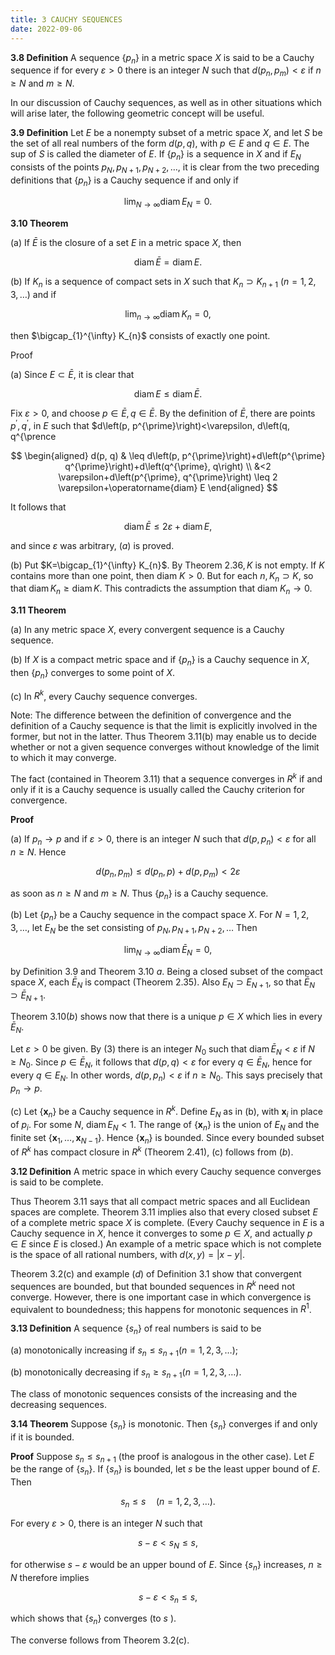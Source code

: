 ```yaml
---
title: 3 CAUCHY SEQUENCES
date: 2022-09-06
---
```


**3.8 Definition** A sequence $\left\{p_{n}\right\}$ in a metric space $X$ is said to be a Cauchy sequence if for every $\varepsilon>0$ there is an integer $N$ such that $d\left(p_{n}, p_{m}\right)<\varepsilon$ if $n \geq N$ and $m \geq N$.

In our discussion of Cauchy sequences, as well as in other situations which will arise later, the following geometric concept will be useful.

**3.9 Definition** Let $E$ be a nonempty subset of a metric space $X$, and let $S$ be the set of all real numbers of the form $d(p, q)$, with $p \in E$ and $q \in E$. The sup of $S$ is called the diameter of $E$. If $\left\{p_{n}\right\}$ is a sequence in $X$ and if $E_{N}$ consists of the points $p_{N}, p_{N+1}, p_{N+2}, \ldots$, it is clear from the two preceding definitions that $\left\{p_{n}\right\}$ is a Cauchy sequence if and only if

$$
\lim _{N \rightarrow \infty} \operatorname{diam} E_{N}=0 .
$$

**3.10 Theorem**

(a) If $\bar{E}$ is the closure of a set $E$ in a metric space $X$, then

$$
\operatorname{diam} \bar{E}=\operatorname{diam} E .
$$

(b) If $K_{n}$ is a sequence of compact sets in $X$ such that $K_{n} \supset K_{n+1}$ $(n=1,2,3, \ldots)$ and if

$$
\lim _{n \rightarrow \infty} \operatorname{diam} K_{n}=0,
$$

then $\bigcap_{1}^{\infty} K_{n}$ consists of exactly one point.

Proof

(a) Since $E \subset \bar{E}$, it is clear that

$$
\operatorname{diam} E \leq \operatorname{diam} \bar{E} .
$$

Fix $\varepsilon>0$, and choose $p \in \bar{E}, q \in \bar{E}$. By the definition of $\bar{E}$, there are points $p^{\prime}, q^{\prime}$, in $E$ such that $d\left(p, p^{\prime}\right)<\varepsilon, d\left(q, q^{\prence

$$
\begin{aligned}
d(p, q) & \leq d\left(p, p^{\prime}\right)+d\left(p^{\prime} q^{\prime}\right)+d\left(q^{\prime}, q\right) \\
&<2 \varepsilon+d\left(p^{\prime}, q^{\prime}\right) \leq 2 \varepsilon+\operatorname{diam} E
\end{aligned}
$$

It follows that

$$
\operatorname{diam} \bar{E} \leq 2 \varepsilon+\operatorname{diam} E,
$$

and since $\varepsilon$ was arbitrary, $(a)$ is proved.

(b) Put $K=\bigcap_{1}^{\infty} K_{n}$. By Theorem $2.36, K$ is not empty. If $K$ contains more than one point, then diam $K>0$. But for each $n, K_{n} \supset K$, so that $\operatorname{diam} K_{n} \geq \operatorname{diam} K$. This contradicts the assumption that diam $K_{n} \rightarrow 0$.

**3.11 Theorem**

(a) In any metric space $X$, every convergent sequence is a Cauchy sequence.

(b) If $X$ is a compact metric space and if $\left\{p_{n}\right\}$ is a Cauchy sequence in $X$, then $\left\{p_{n}\right\}$ converges to some point of $X$.

(c) In $R^{k}$, every Cauchy sequence converges.

Note: The difference between the definition of convergence and the definition of a Cauchy sequence is that the limit is explicitly involved in the former, but not in the latter. Thus Theorem 3.11(b) may enable us to decide whether or not a given sequence converges without knowledge of the limit to which it may converge.

The fact (contained in Theorem 3.11) that a sequence converges in $R^{k}$ if and only if it is a Cauchy sequence is usually called the Cauchy criterion for convergence.

**Proof**

(a) If $p_{n} \rightarrow p$ and if $\varepsilon>0$, there is an integer $N$ such that $d\left(p, p_{n}\right)<\varepsilon$ for all $n \geq N$. Hence

$$
d\left(p_{n}, p_{m}\right) \leq d\left(p_{n}, p\right)+d\left(p, p_{m}\right)<2 \varepsilon
$$

as soon as $n \geq N$ and $m \geq N$. Thus $\left\{p_{n}\right\}$ is a Cauchy sequence.

(b) Let $\left\{p_{n}\right\}$ be a Cauchy sequence in the compact space $X$. For $N=1,2,3, \ldots$, let $E_{N}$ be the set consisting of $p_{N}, p_{N+1}, p_{N+2}, \ldots$ Then

$$
\lim _{N \rightarrow \infty} \operatorname{diam} \bar{E}_{N}=0,
$$

by Definition $3.9$ and Theorem 3.10 $a$. Being a closed subset of the compact space $X$, each $\bar{E}_{N}$ is compact (Theorem 2.35). Also $E_{N} \supset E_{N+1}$, so that $\bar{E}_{N} \supset \bar{E}_{N+1}$.

Theorem $3.10(b)$ shows now that there is a unique $p \in X$ which lies in every $\bar{E}_{N}$.

Let $\varepsilon>0$ be given. By (3) there is an integer $N_{0}$ such that $\operatorname{diam} \bar{E}_{N}<\varepsilon$ if $N \geq N_{0}$. Since $p \in \bar{E}_{N}$, it follows that $d(p, q)<\varepsilon$ for every $q \in \bar{E}_{N}$, hence for every $q \in E_{N}$. In other words, $d\left(p, p_{n}\right)<\varepsilon$ if $n \geq N_{0}$. This says precisely that $p_{n} \rightarrow p$.

(c) Let $\left\{\mathbf{x}_{n}\right\}$ be a Cauchy sequence in $R^{k}$. Define $E_{N}$ as in (b), with $\mathbf{x}_{i}$ in place of $p_{i}$. For some $N$, $\operatorname{diam} E_{N}<1$. The range of $\left\{\mathbf{x}_{n}\right\}$ is the union of $E_{N}$ and the finite set $\left\{\mathbf{x}_{1}, \ldots, \mathbf{x}_{N-1}\right\}$. Hence $\left\{\mathbf{x}_{n}\right\}$ is bounded. Since every bounded subset of $R^{k}$ has compact closure in $R^{k}$ (Theorem 2.41), (c) follows from $(b)$.

**3.12 Definition** A metric space in which every Cauchy sequence converges is said to be complete.

Thus Theorem $3.11$ says that all compact metric spaces and all Euclidean spaces are complete. Theorem $3.11$ implies also that every closed subset $E$ of a complete metric space $X$ is complete. (Every Cauchy sequence in $E$ is a Cauchy sequence in $X$, hence it converges to some $p \in X$, and actually $p \in E$ since $E$ is closed.) An example of a metric space which is not complete is the space of all rational numbers, with $d(x, y)=|x-y|$. 

Theorem 3.2(c) and example $(d)$ of Definition 3.1 show that convergent sequences are bounded, but that bounded sequences in $R^{k}$ need not converge. However, there is one important case in which convergence is equivalent to boundedness; this happens for monotonic sequences in $R^{1}$.

**3.13 Definition** A sequence $\left\{s_{n}\right\}$ of real numbers is said to be

(a) monotonically increasing if $s_{n} \leq s_{n+1}(n=1,2,3, \ldots)$;

(b) monotonically decreasing if $s_{n} \geq s_{n+1}(n=1,2,3, \ldots)$.

The class of monotonic sequences consists of the increasing and the decreasing sequences.

**3.14 Theorem** Suppose $\left\{s_{n}\right\}$ is monotonic. Then $\left\{s_{n}\right\}$ converges if and only if it is bounded.

**Proof** Suppose $s_{n} \leq s_{n+1}$ (the proof is analogous in the other case). Let $E$ be the range of $\left\{s_{n}\right\}$. If $\left\{s_{n}\right\}$ is bounded, let $s$ be the least upper bound of $E$. Then

$$
s_{n} \leq s \quad(n=1,2,3, \ldots) .
$$

For every $\varepsilon>0$, there is an integer $N$ such that

$$
s-\varepsilon<s_{N} \leq s,
$$

for otherwise $s-\varepsilon$ would be an upper bound of $E$. Since $\left\{s_{n}\right\}$ increases, $n \geq N$ therefore implies

$$
s-\varepsilon<s_{n} \leq s,
$$

which shows that $\left\{s_{n}\right\}$ converges (to $s$ ).

The converse follows from Theorem 3.2(c).

